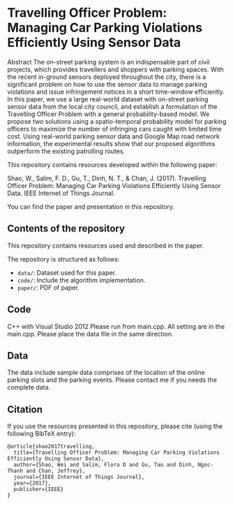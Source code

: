 # Travelling Officer Problem: Managing Car Parking Violations Efficiently Using Sensor Data

Abstract
The on-street parking system is an indispensable part of civil projects, which provides travellers and shoppers with parking spaces. With the recent in-ground sensors deployed throughout the city, there is a significant problem on how to use the sensor data to manage parking violations and issue infringement notices in a short time-window efficiently. In this paper, we use a large real-world dataset with on-street parking sensor data from the local city council, and establish a formulation of the Travelling Officer Problem with a general probability-based model. We propose two solutions using a spatio-temporal probability model for parking officers to maximize the number of infringing cars caught with limited time cost. Using real-world parking sensor data and Google Map road network information, the experimental results show that our proposed algorithms outperform the existing patrolling routes.

This repository contains resources developed within the following paper:

Shao, W., Salim, F. D., Gu, T., Dinh, N. T., & Chan, J. (2017). Travelling Officer Problem: Managing Car Parking Violations Efficiently Using Sensor Data. IEEE Internet of Things Journal.


You can find the paper and presentation in this repository.

## Contents of the repository
This repository contains resources used and described in the paper.

The repository is structured as follows:


- `data/`: Dataset used for this paper.
- `code/`: Include the algorithm implementation.
- `paper/`: PDF of paper.


## Code
C++ with Visual Studio 2012 Please run from main.cpp. All setting are in the main.cpp. Please place the data file in the same direction.

## Data
The data include sample data comprises of the location of the online parking slots and the parking events. Please contact me if you needs the complete data.

## Citation
If you use the resources presented in this repository, please cite (using the following BibTeX entry):
```
@article{shao2017travelling,
  title={Travelling Officer Problem: Managing Car Parking Violations Efficiently Using Sensor Data},
  author={Shao, Wei and Salim, Flora D and Gu, Tao and Dinh, Ngoc-Thanh and Chan, Jeffrey},
  journal={IEEE Internet of Things Journal},
  year={2017},
  publisher={IEEE}
}
```
